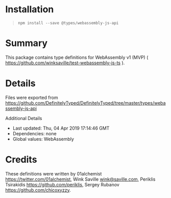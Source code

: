 # Installation
> `npm install --save @types/webassembly-js-api`

# Summary
This package contains type definitions for WebAssembly v1 (MVP) ( https://github.com/winksaville/test-webassembly-js-ts ).

# Details
Files were exported from https://github.com/DefinitelyTyped/DefinitelyTyped/tree/master/types/webassembly-js-api

Additional Details
 * Last updated: Thu, 04 Apr 2019 17:14:46 GMT
 * Dependencies: none
 * Global values: WebAssembly

# Credits
These definitions were written by 01alchemist <https://twitter.com/01alchemist>, Wink Saville <wink@saville.com>, Periklis Tsirakidis <https://github.com/periklis>, Sergey Rubanov <https://github.com/chicoxyzzy>.
